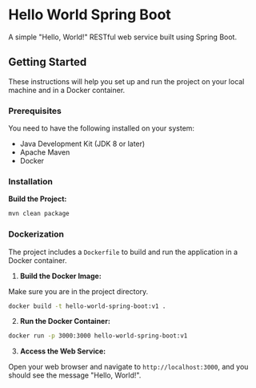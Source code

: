 # Hello World Spring Boot

A simple "Hello, World!" RESTful web service built using Spring Boot.

## Getting Started

These instructions will help you set up and run the project on your local machine and in a Docker container.

### Prerequisites

You need to have the following installed on your system:

- Java Development Kit (JDK 8 or later)
- Apache Maven
- Docker

### Installation

**Build the Project:**

```bash
mvn clean package
```

### Dockerization

The project includes a `Dockerfile` to build and run the application in a Docker container.

1. **Build the Docker Image:**

Make sure you are in the project directory.

```bash
docker build -t hello-world-spring-boot:v1 .
```

2. **Run the Docker Container:**

```bash
docker run -p 3000:3000 hello-world-spring-boot:v1
```

3. **Access the Web Service:**

Open your web browser and navigate to `http://localhost:3000`, and you should see the message "Hello, World!".
